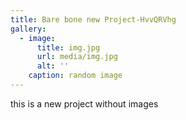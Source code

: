```yaml
---
title: Bare bone new Project-HvvQRVhg
gallery:
  - image:
      title: img.jpg
      url: media/img.jpg
      alt: ''
    caption: random image
---
```

this is a new project without images

